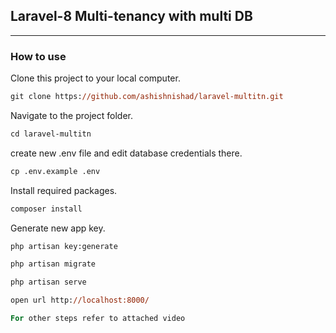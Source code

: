 ## Laravel-8 Multi-tenancy with multi DB

-----

### How to use

Clone this project to your local computer.

```ps
git clone https://github.com/ashishnishad/laravel-multitn.git
```

Navigate to the project folder.

```ps
cd laravel-multitn
```

create new .env file and edit database credentials there.

```ps
cp .env.example .env
```

Install required packages.

```ps
composer install
```

Generate new app key.

```ps
php artisan key:generate
```

```ps
php artisan migrate
```

```ps
php artisan serve
```

```ps
open url http://localhost:8000/
```

```ps
For other steps refer to attached video
```
